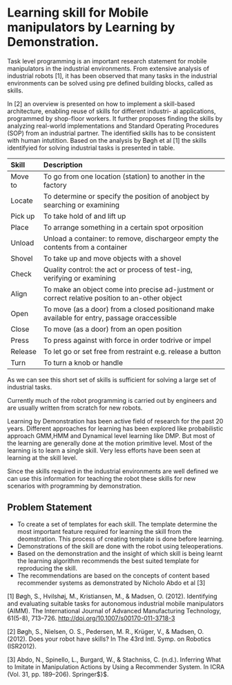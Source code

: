 # Learning skill for Mobile manipulators  by Learning by Demonstration.

Task level programming is an important research statement for mobile
manipulators in the industrial environments. From extensive analysis of
industrial robots [1], it has been observed that many
tasks in the industrial environments can be solved using pre defined building
blocks, called as skills.

In [2] an overview is presented on how to implement a skill-based
architecture, enabling reuse of skills for different industri-
al applications, programmed by shop-floor workers. It further proposes finding 
the skills by analyzing real-world implementations and Standard Operating 
Procedures (SOP) from an industrial partner. The identified skills has to be
consistent with human intutition. Based on the analysis by Bøgh et al [1] the
 skills identifyied for solving industrial tasks is presented in table.

|Skill      |Description            |
|:----------|:----------------------|
|Move to      |To go from one location (station) to another in the factory|
|Locate     |To determine or specify the position of anobject by searching or examining|
| Pick up     |To take hold of and lift up|
| Place     |To arrange something in a certain spot orposition|
| Unload     |Unload a container: to remove, dischargeor empty the contents from a container|
| Shovel     |To take up and move objects with a shovel|
| Check     |Quality control: the act or process of test-ing, verifying or examining|
| Align     |To make an object come into precise ad-justment or correct relative position to an-other object|
| Open     |To move (as a door) from a closed positionand make available for entry, passage oraccessible|
| Close     |To move (as a door) from an open position|
| Press     |To press against with force in order todrive or impel|
| Release     |To let go or set free from restraint e.g. release a button|
| Turn     |To turn a knob or handle|


As we can see this short set of skills is sufficient for solving a large set of
industrial tasks.

Currently much of the robot programming is carried out by engineers and are
usually written from scratch for new robots.

Learning by Demonstration has been active field of research for the past 20
years. Different approaches for learning has been explored like probabilistic
approach GMM,HMM and Dynamical level learning like DMP. But most of the learning are 
generally done at the motion primitive level. Most of the learning is to learn a
single skill. Very less efforts have been seen at learning at the skill level.

Since the skills required in the industrial environments are well defined we
can use this information for teaching the robot these skills for new scenarios 
with programming by demonstration.

## Problem Statement

* To create a set of templates for each skill. The template determine the most
important feature required for learning the skill from the deomstration.
This process of creating template is done before learning. 
* Demonstrations of the skill are done with the robot using
teleoperations.
* Based on the demonstration and the insight of which skill is being learnt the
learning algorithm recommends the best suited template for reproducing the
skill.
* The recommendations are based on the concepts of content based recommender
  systems as demonstrated by Nicholo Abdo et al [3]

[1] Bøgh, S., Hvilshøj, M., Kristiansen, M., & Madsen, O. (2012). Identifying
and evaluating suitable tasks for autonomous industrial mobile manipulators
(AIMM). The International Journal of Advanced Manufacturing Technology,
61(5-8), 713–726. http://doi.org/10.1007/s00170-011-3718-3

[2] Bøgh, S., Nielsen, O. S., Pedersen, M. R., Krüger, V., & Madsen, O. (2012).
Does your robot have skills? In The 43rd Intl. Symp. on Robotics (ISR2012).

[3] Abdo, N., Spinello, L., Burgard, W., & Stachniss, C. (n.d.). Inferring What
to Imitate in Manipulation Actions by Using a Recommender System. In ICRA (Vol.
31, pp. 189–206). Springer$}$. 

